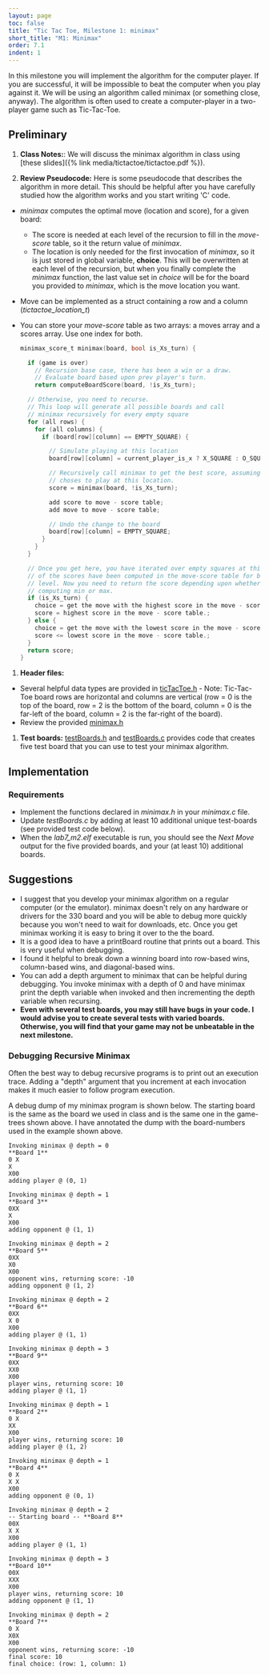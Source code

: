 ```yaml
---
layout: page
toc: false
title: "Tic Tac Toe, Milestone 1: minimax"
short_title: "M1: Minimax"
order: 7.1
indent: 1
---
```


In this milestone you will implement the algorithm for the computer player. If you are successful, it will be impossible to beat the computer when you play against it. We will be using an algorithm called minimax (or something close, anyway). The algorithm is often used to create a computer-player in a two-player game such as Tic-Tac-Toe.

## Preliminary

1. **Class Notes:**:  We will discuss the minimax algorithm in class using [these slides]({% link media/tictactoe/tictactoe.pdf %}).

1. **Review Pseudocode:** Here is some pseudocode that describes the algorithm in more detail. This should be helpful after you have carefully studied how the algorithm works and you start writing 'C' code.
  * *minimax* computes the optimal move (location and score), for a given board:
    * The score is needed at each level of the recursion to fill in the *move*-*score* table, so it the return value of *minimax*.
    * The location is only needed for the first invocation of *minimax*, so it is just stored in global variable, **choice**.  This will be overwritten at each level of the recursion, but when you finally complete the *minimax* function, the last value set in *choice* will be for the board you provided to *minimax*, which is the move location you want.
  * Move can be implemented as a struct containing a row and a column (*tictactoe_location_t*)
  * You can store your *move*-*score* table as two arrays: a moves array and a scores array. Use one index for both.
      
    ```c
    minimax_score_t minimax(board, bool is_Xs_turn) {

      if (game is over)
        // Recursion base case, there has been a win or a draw.
        // Evaluate board based upon prev player's turn.
        return computeBoardScore(board, !is_Xs_turn);

      // Otherwise, you need to recurse.
      // This loop will generate all possible boards and call
      // minimax recursively for every empty square
      for (all rows) {
        for (all columns) {
          if (board[row][column] == EMPTY_SQUARE) {

            // Simulate playing at this location
            board[row][column] = current_player_is_x ? X_SQUARE : O_SQUARE;

            // Recursively call minimax to get the best score, assuming player
            // choses to play at this location.
            score = minimax(board, !is_Xs_turn);

            add score to move - score table;
            add move to move - score table;

            // Undo the change to the board
            board[row][column] = EMPTY_SQUARE;
          }
        }
      }

      // Once you get here, you have iterated over empty squares at this level. All
      // of the scores have been computed in the move-score table for boards at this
      // level. Now you need to return the score depending upon whether you are
      // computing min or max.
      if (is_Xs_turn) {
        choice = get the move with the highest score in the move - score table.;
        score = highest score in the move - score table.;
      } else {
        choice = get the move with the lowest score in the move - score table.;
        score <= lowest score in the move - score table.;
      }
      return score;
    }
    ```

1. **Header files:** 
  * Several helpful data types are provided in [ticTacToe.h]({{site.github.fileurl}}/lab7_tictactoe/ticTacToe.h)
        - Note: Tic-Tac-Toe board rows are horizontal and columns are vertical (row = 0 is the top of the board, row = 2 is the bottom of the board, column = 0 is the far-left of the board, column = 2 is the far-right of the board).
  * Review the provided [minimax.h]({{site.github.fileurl}}/lab7_tictactoe/minimax.h)

1. **Test boards:** [testBoards.h]({{site.github.fileurl}}/lab7_tictactoe/testBoards.h) and [testBoards.c]({{site.github.fileurl}}/lab7_tictactoe/testBoards.c) provides code that creates five test board that you can use to test your minimax algorithm.
 
## Implementation

### Requirements 
  - Implement the functions declared in *minimax.h* in your *minimax.c* file.
  - Update *testBoards.c* by adding at least 10 additional unique test-boards (see provided test code below). 
  - When the *lab7_m2.elf* executable is run, you should see the *Next Move* output for the five provided boards, and your (at least 10) additional boards.


  
## Suggestions 
  - I suggest that you develop your minimax algorithm on a regular computer (or the emulator). minimax doesn't rely on any hardware or drivers for the 330 board and you will be able to debug more quickly because you won't need to wait for downloads, etc. Once you get minimax working it is easy to bring it over to the the board.
  - It is a good idea to have a printBoard routine that prints out a board. This is very useful when debugging.
  - I found it helpful to break down a winning board into row-based wins, column-based wins, and diagonal-based wins.
  - You can add a depth argument to minimax that can be helpful during debugging. You invoke minimax with a depth of 0 and have minimax print the depth variable when invoked and then incrementing the depth variable when recursing.
  - **Even with several test boards, you may still have bugs in your code. I would advise you to create several tests with varied boards.  Otherwise, you will find that your game may not be unbeatable in the next milestone.**


### Debugging Recursive Minimax 
Often the best way to debug recursive programs is to print out an execution trace. Adding a "depth" argument that you increment at each invocation makes it much easier to follow program execution.

A debug dump of my minimax program is shown below. The starting board is the same as the board we used in class and is the same one in the game-trees shown above. I have annotated the dump with the board-numbers used in the example shown above.

```
Invoking minimax @ depth = 0
**Board 1**
0 X
X  
X00
adding player @ (0, 1)

Invoking minimax @ depth = 1
**Board 3**
0XX
X  
X00
adding opponent @ (1, 1)

Invoking minimax @ depth = 2
**Board 5**
0XX
X0 
X00
opponent wins, returning score: -10
adding opponent @ (1, 2)

Invoking minimax @ depth = 2
**Board 6**
0XX
X 0
X00
adding player @ (1, 1)

Invoking minimax @ depth = 3
**Board 9**
0XX
XX0
X00
player wins, returning score: 10
adding player @ (1, 1)

Invoking minimax @ depth = 1
**Board 2**
0 X
XX 
X00
player wins, returning score: 10
adding player @ (1, 2)

Invoking minimax @ depth = 1
**Board 4**
0 X
X X
X00
adding opponent @ (0, 1)

Invoking minimax @ depth = 2
-- Starting board -- **Board 8**
00X
X X
X00
adding player @ (1, 1)

Invoking minimax @ depth = 3
**Board 10**
00X
XXX
X00
player wins, returning score: 10
adding opponent @ (1, 1)

Invoking minimax @ depth = 2
**Board 7**
0 X
X0X
X00
opponent wins, returning score: -10
final score: 10
final choice: (row: 1, column: 1)

```


